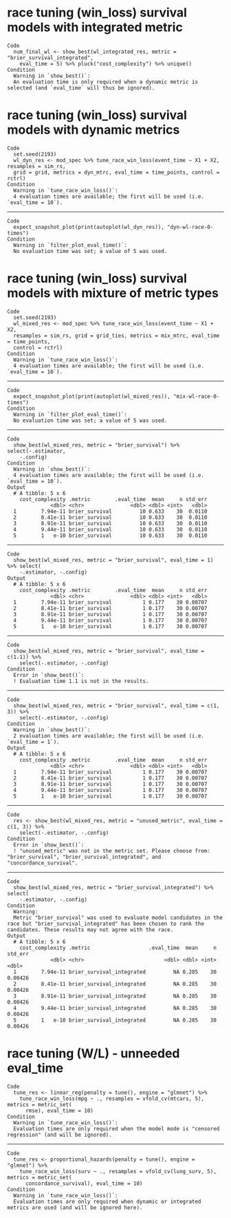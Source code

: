 # race tuning (win_loss) survival models with integrated metric

    Code
      num_final_wl <- show_best(wl_integrated_res, metric = "brier_survival_integrated",
        eval_time = 5) %>% pluck("cost_complexity") %>% unique()
    Condition
      Warning in `show_best()`:
      An evaluation time is only required when a dynamic metric is selected (and `eval_time` will thus be ignored).

# race tuning (win_loss) survival models with dynamic metrics

    Code
      set.seed(2193)
      wl_dyn_res <- mod_spec %>% tune_race_win_loss(event_time ~ X1 + X2, resamples = sim_rs,
      grid = grid, metrics = dyn_mtrc, eval_time = time_points, control = rctrl)
    Condition
      Warning in `tune_race_win_loss()`:
      4 evaluation times are available; the first will be used (i.e. `eval_time = 10`).

---

    Code
      expect_snapshot_plot(print(autoplot(wl_dyn_res)), "dyn-wl-race-0-times")
    Condition
      Warning in `filter_plot_eval_time()`:
      No evaluation time was set; a value of 5 was used.

# race tuning (win_loss) survival models with mixture of metric types

    Code
      set.seed(2193)
      wl_mixed_res <- mod_spec %>% tune_race_win_loss(event_time ~ X1 + X2,
      resamples = sim_rs, grid = grid_ties, metrics = mix_mtrc, eval_time = time_points,
      control = rctrl)
    Condition
      Warning in `tune_race_win_loss()`:
      4 evaluation times are available; the first will be used (i.e. `eval_time = 10`).

---

    Code
      expect_snapshot_plot(print(autoplot(wl_mixed_res)), "mix-wl-race-0-times")
    Condition
      Warning in `filter_plot_eval_time()`:
      No evaluation time was set; a value of 5 was used.

---

    Code
      show_best(wl_mixed_res, metric = "brier_survival") %>% select(-.estimator,
        -.config)
    Condition
      Warning in `show_best()`:
      4 evaluation times are available; the first will be used (i.e. `eval_time = 10`).
    Output
      # A tibble: 5 x 6
        cost_complexity .metric        .eval_time  mean     n std_err
                  <dbl> <chr>               <dbl> <dbl> <int>   <dbl>
      1        7.94e-11 brier_survival         10 0.633    30  0.0110
      2        8.41e-11 brier_survival         10 0.633    30  0.0110
      3        8.91e-11 brier_survival         10 0.633    30  0.0110
      4        9.44e-11 brier_survival         10 0.633    30  0.0110
      5        1   e-10 brier_survival         10 0.633    30  0.0110

---

    Code
      show_best(wl_mixed_res, metric = "brier_survival", eval_time = 1) %>% select(
        -.estimator, -.config)
    Output
      # A tibble: 5 x 6
        cost_complexity .metric        .eval_time  mean     n std_err
                  <dbl> <chr>               <dbl> <dbl> <int>   <dbl>
      1        7.94e-11 brier_survival          1 0.177    30 0.00707
      2        8.41e-11 brier_survival          1 0.177    30 0.00707
      3        8.91e-11 brier_survival          1 0.177    30 0.00707
      4        9.44e-11 brier_survival          1 0.177    30 0.00707
      5        1   e-10 brier_survival          1 0.177    30 0.00707

---

    Code
      show_best(wl_mixed_res, metric = "brier_survival", eval_time = c(1.1)) %>%
        select(-.estimator, -.config)
    Condition
      Error in `show_best()`:
      ! Evaluation time 1.1 is not in the results.

---

    Code
      show_best(wl_mixed_res, metric = "brier_survival", eval_time = c(1, 3)) %>%
        select(-.estimator, -.config)
    Condition
      Warning in `show_best()`:
      2 evaluation times are available; the first will be used (i.e. `eval_time = 1`).
    Output
      # A tibble: 5 x 6
        cost_complexity .metric        .eval_time  mean     n std_err
                  <dbl> <chr>               <dbl> <dbl> <int>   <dbl>
      1        7.94e-11 brier_survival          1 0.177    30 0.00707
      2        8.41e-11 brier_survival          1 0.177    30 0.00707
      3        8.91e-11 brier_survival          1 0.177    30 0.00707
      4        9.44e-11 brier_survival          1 0.177    30 0.00707
      5        1   e-10 brier_survival          1 0.177    30 0.00707

---

    Code
      res <- show_best(wl_mixed_res, metric = "unused_metric", eval_time = c(1, 3)) %>%
        select(-.estimator, -.config)
    Condition
      Error in `show_best()`:
      ! "unused_metric" was not in the metric set. Please choose from: "brier_survival", "brier_survival_integrated", and "concordance_survival".

---

    Code
      show_best(wl_mixed_res, metric = "brier_survival_integrated") %>% select(
        -.estimator, -.config)
    Condition
      Warning:
      Metric "brier_survival" was used to evaluate model candidates in the race but "brier_survival_integrated" has been chosen to rank the candidates. These results may not agree with the race.
    Output
      # A tibble: 5 x 6
        cost_complexity .metric                   .eval_time  mean     n std_err
                  <dbl> <chr>                          <dbl> <dbl> <int>   <dbl>
      1        7.94e-11 brier_survival_integrated         NA 0.285    30 0.00426
      2        8.41e-11 brier_survival_integrated         NA 0.285    30 0.00426
      3        8.91e-11 brier_survival_integrated         NA 0.285    30 0.00426
      4        9.44e-11 brier_survival_integrated         NA 0.285    30 0.00426
      5        1   e-10 brier_survival_integrated         NA 0.285    30 0.00426

# race tuning (W/L) - unneeded eval_time

    Code
      tune_res <- linear_reg(penalty = tune(), engine = "glmnet") %>%
        tune_race_win_loss(mpg ~ ., resamples = vfold_cv(mtcars, 5), metrics = metric_set(
          rmse), eval_time = 10)
    Condition
      Warning in `tune_race_win_loss()`:
      Evaluation times are only required when the model mode is "censored regression" (and will be ignored).

---

    Code
      tune_res <- proportional_hazards(penalty = tune(), engine = "glmnet") %>%
        tune_race_win_loss(surv ~ ., resamples = vfold_cv(lung_surv, 5), metrics = metric_set(
          concordance_survival), eval_time = 10)
    Condition
      Warning in `tune_race_win_loss()`:
      Evaluation times are only required when dynamic or integrated metrics are used (and will be ignored here).

